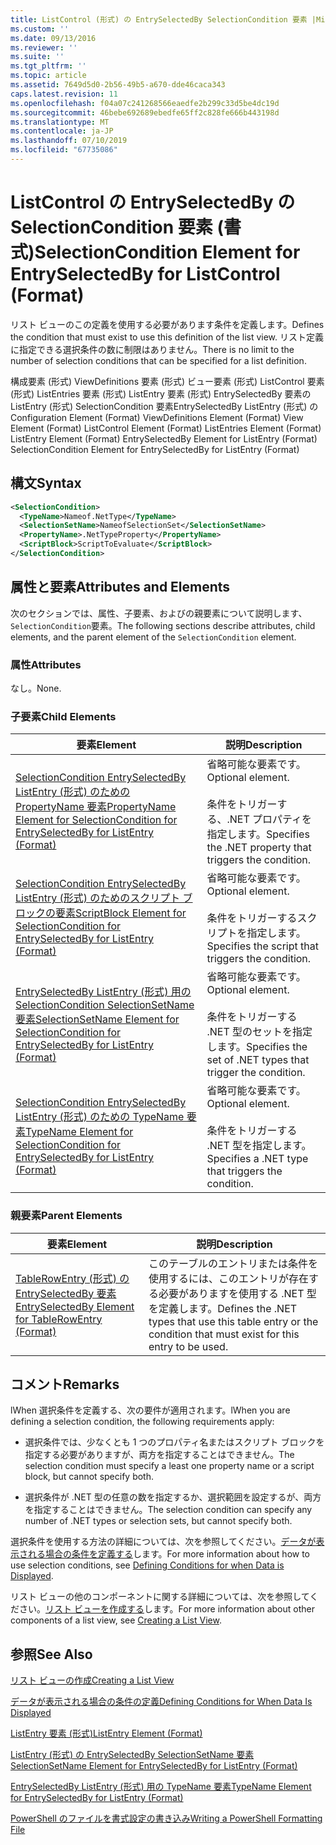 ```yaml
---
title: ListControl (形式) の EntrySelectedBy SelectionCondition 要素 |Microsoft Docs
ms.custom: ''
ms.date: 09/13/2016
ms.reviewer: ''
ms.suite: ''
ms.tgt_pltfrm: ''
ms.topic: article
ms.assetid: 7649d5d0-2b56-49b5-a670-dde46caca343
caps.latest.revision: 11
ms.openlocfilehash: f04a07c241268566eaedfe2b299c33d5be4dc19d
ms.sourcegitcommit: 46bebe692689ebedfe65ff2c828fe666b443198d
ms.translationtype: MT
ms.contentlocale: ja-JP
ms.lasthandoff: 07/10/2019
ms.locfileid: "67735086"
---
```

# <a name="selectioncondition-element-for-entryselectedby-for-listcontrol-format"></a><span data-ttu-id="ef9f4-102">ListControl の EntrySelectedBy の SelectionCondition 要素 (書式)</span><span class="sxs-lookup"><span data-stu-id="ef9f4-102">SelectionCondition Element for EntrySelectedBy for ListControl (Format)</span></span>

<span data-ttu-id="ef9f4-103">リスト ビューのこの定義を使用する必要があります条件を定義します。</span><span class="sxs-lookup"><span data-stu-id="ef9f4-103">Defines the condition that must exist to use this definition of the list view.</span></span> <span data-ttu-id="ef9f4-104">リスト定義に指定できる選択条件の数に制限はありません。</span><span class="sxs-lookup"><span data-stu-id="ef9f4-104">There is no limit to the number of selection conditions that can be specified for a list definition.</span></span>

<span data-ttu-id="ef9f4-105">構成要素 (形式) ViewDefinitions 要素 (形式) ビュー要素 (形式) ListControl 要素 (形式) ListEntries 要素 (形式) ListEntry 要素 (形式) EntrySelectedBy 要素の ListEntry (形式) SelectionCondition 要素EntrySelectedBy ListEntry (形式) の</span><span class="sxs-lookup"><span data-stu-id="ef9f4-105">Configuration Element (Format) ViewDefinitions Element (Format) View Element (Format) ListControl Element (Format) ListEntries Element (Format) ListEntry Element (Format) EntrySelectedBy Element for ListEntry (Format) SelectionCondition Element for EntrySelectedBy for ListEntry (Format)</span></span>

## <a name="syntax"></a><span data-ttu-id="ef9f4-106">構文</span><span class="sxs-lookup"><span data-stu-id="ef9f4-106">Syntax</span></span>

```xml
<SelectionCondition>
  <TypeName>Nameof.NetType</TypeName>
  <SelectionSetName>NameofSelectionSet</SelectionSetName>
  <PropertyName>.NetTypeProperty</PropertyName>
  <ScriptBlock>ScriptToEvaluate</ScriptBlock>
</SelectionCondition>
```

## <a name="attributes-and-elements"></a><span data-ttu-id="ef9f4-107">属性と要素</span><span class="sxs-lookup"><span data-stu-id="ef9f4-107">Attributes and Elements</span></span>

<span data-ttu-id="ef9f4-108">次のセクションでは、属性、子要素、およびの親要素について説明します、`SelectionCondition`要素。</span><span class="sxs-lookup"><span data-stu-id="ef9f4-108">The following sections describe attributes, child elements, and the parent element of the `SelectionCondition` element.</span></span>

### <a name="attributes"></a><span data-ttu-id="ef9f4-109">属性</span><span class="sxs-lookup"><span data-stu-id="ef9f4-109">Attributes</span></span>

<span data-ttu-id="ef9f4-110">なし。</span><span class="sxs-lookup"><span data-stu-id="ef9f4-110">None.</span></span>

### <a name="child-elements"></a><span data-ttu-id="ef9f4-111">子要素</span><span class="sxs-lookup"><span data-stu-id="ef9f4-111">Child Elements</span></span>

|<span data-ttu-id="ef9f4-112">要素</span><span class="sxs-lookup"><span data-stu-id="ef9f4-112">Element</span></span>|<span data-ttu-id="ef9f4-113">説明</span><span class="sxs-lookup"><span data-stu-id="ef9f4-113">Description</span></span>|
|-------------|-----------------|
|[<span data-ttu-id="ef9f4-114">SelectionCondition EntrySelectedBy ListEntry (形式) のための PropertyName 要素</span><span class="sxs-lookup"><span data-stu-id="ef9f4-114">PropertyName Element for SelectionCondition for EntrySelectedBy for ListEntry (Format)</span></span>](./propertyname-element-for-selectioncondition-for-entryselectedby-for-listcontrol-format.md)|<span data-ttu-id="ef9f4-115">省略可能な要素です。</span><span class="sxs-lookup"><span data-stu-id="ef9f4-115">Optional element.</span></span><br /><br /> <span data-ttu-id="ef9f4-116">条件をトリガーする、.NET プロパティを指定します。</span><span class="sxs-lookup"><span data-stu-id="ef9f4-116">Specifies the .NET property that triggers the condition.</span></span>|
|[<span data-ttu-id="ef9f4-117">SelectionCondition EntrySelectedBy ListEntry (形式) のためのスクリプト ブロックの要素</span><span class="sxs-lookup"><span data-stu-id="ef9f4-117">ScriptBlock Element for SelectionCondition for EntrySelectedBy for ListEntry (Format)</span></span>](./scriptblock-element-for-selectioncondition-for-entryselectedby-for-listcontrol-format.md)|<span data-ttu-id="ef9f4-118">省略可能な要素です。</span><span class="sxs-lookup"><span data-stu-id="ef9f4-118">Optional element.</span></span><br /><br /> <span data-ttu-id="ef9f4-119">条件をトリガーするスクリプトを指定します。</span><span class="sxs-lookup"><span data-stu-id="ef9f4-119">Specifies the script that triggers the condition.</span></span>|
|[<span data-ttu-id="ef9f4-120">EntrySelectedBy ListEntry (形式) 用の SelectionCondition SelectionSetName 要素</span><span class="sxs-lookup"><span data-stu-id="ef9f4-120">SelectionSetName Element for SelectionCondition for EntrySelectedBy for ListEntry (Format)</span></span>](./selectionsetname-element-for-selectioncondition-for-entryselectedby-for-listentry-format.md)|<span data-ttu-id="ef9f4-121">省略可能な要素です。</span><span class="sxs-lookup"><span data-stu-id="ef9f4-121">Optional element.</span></span><br /><br /> <span data-ttu-id="ef9f4-122">条件をトリガーする .NET 型のセットを指定します。</span><span class="sxs-lookup"><span data-stu-id="ef9f4-122">Specifies the set of .NET types that trigger the condition.</span></span>|
|[<span data-ttu-id="ef9f4-123">SelectionCondition EntrySelectedBy ListEntry (形式) のための TypeName 要素</span><span class="sxs-lookup"><span data-stu-id="ef9f4-123">TypeName Element for SelectionCondition for EntrySelectedBy for ListEntry (Format)</span></span>](./typename-element-for-selectioncondition-for-entryselectedby-for-listcontrol-format.md)|<span data-ttu-id="ef9f4-124">省略可能な要素です。</span><span class="sxs-lookup"><span data-stu-id="ef9f4-124">Optional element.</span></span><br /><br /> <span data-ttu-id="ef9f4-125">条件をトリガーする .NET 型を指定します。</span><span class="sxs-lookup"><span data-stu-id="ef9f4-125">Specifies a .NET type that triggers the condition.</span></span>|

### <a name="parent-elements"></a><span data-ttu-id="ef9f4-126">親要素</span><span class="sxs-lookup"><span data-stu-id="ef9f4-126">Parent Elements</span></span>

|<span data-ttu-id="ef9f4-127">要素</span><span class="sxs-lookup"><span data-stu-id="ef9f4-127">Element</span></span>|<span data-ttu-id="ef9f4-128">説明</span><span class="sxs-lookup"><span data-stu-id="ef9f4-128">Description</span></span>|
|-------------|-----------------|
|[<span data-ttu-id="ef9f4-129">TableRowEntry (形式) の EntrySelectedBy 要素</span><span class="sxs-lookup"><span data-stu-id="ef9f4-129">EntrySelectedBy Element for TableRowEntry (Format)</span></span>](./entryselectedby-element-for-tablerowentry-for-tablecontrol-format.md)|<span data-ttu-id="ef9f4-130">このテーブルのエントリまたは条件を使用するには、このエントリが存在する必要がありますを使用する .NET 型を定義します。</span><span class="sxs-lookup"><span data-stu-id="ef9f4-130">Defines the .NET types that use this table entry or the condition that must exist for this entry to be used.</span></span>|

## <a name="remarks"></a><span data-ttu-id="ef9f4-131">コメント</span><span class="sxs-lookup"><span data-stu-id="ef9f4-131">Remarks</span></span>

<span data-ttu-id="ef9f4-132">lWhen 選択条件を定義する、次の要件が適用されます。</span><span class="sxs-lookup"><span data-stu-id="ef9f4-132">lWhen you are defining a selection condition, the following requirements apply:</span></span>

- <span data-ttu-id="ef9f4-133">選択条件では、少なくとも 1 つのプロパティ名またはスクリプト ブロックを指定する必要がありますが、両方を指定することはできません。</span><span class="sxs-lookup"><span data-stu-id="ef9f4-133">The selection condition must specify a least one property name or a script block, but cannot specify both.</span></span>

- <span data-ttu-id="ef9f4-134">選択条件が .NET 型の任意の数を指定するか、選択範囲を設定するが、両方を指定することはできません。</span><span class="sxs-lookup"><span data-stu-id="ef9f4-134">The selection condition can specify any number of .NET types or selection sets, but cannot specify both.</span></span>

<span data-ttu-id="ef9f4-135">選択条件を使用する方法の詳細については、次を参照してください。[データが表示される場合の条件を定義する](./defining-conditions-for-displaying-data.md)します。</span><span class="sxs-lookup"><span data-stu-id="ef9f4-135">For more information about how to use selection conditions, see [Defining Conditions for when Data is Displayed](./defining-conditions-for-displaying-data.md).</span></span>

<span data-ttu-id="ef9f4-136">リスト ビューの他のコンポーネントに関する詳細については、次を参照してください。[リスト ビューを作成する](./creating-a-list-view.md)します。</span><span class="sxs-lookup"><span data-stu-id="ef9f4-136">For more information about other components of a list view, see [Creating a List View](./creating-a-list-view.md).</span></span>

## <a name="see-also"></a><span data-ttu-id="ef9f4-137">参照</span><span class="sxs-lookup"><span data-stu-id="ef9f4-137">See Also</span></span>

[<span data-ttu-id="ef9f4-138">リスト ビューの作成</span><span class="sxs-lookup"><span data-stu-id="ef9f4-138">Creating a List View</span></span>](./creating-a-list-view.md)

[<span data-ttu-id="ef9f4-139">データが表示される場合の条件の定義</span><span class="sxs-lookup"><span data-stu-id="ef9f4-139">Defining Conditions for When Data Is Displayed</span></span>](./defining-conditions-for-displaying-data.md)

[<span data-ttu-id="ef9f4-140">ListEntry 要素 (形式)</span><span class="sxs-lookup"><span data-stu-id="ef9f4-140">ListEntry Element (Format)</span></span>](./listentry-element-for-listcontrol-format.md)

[<span data-ttu-id="ef9f4-141">ListEntry (形式) の EntrySelectedBy SelectionSetName 要素</span><span class="sxs-lookup"><span data-stu-id="ef9f4-141">SelectionSetName Element for EntrySelectedBy for ListEntry (Format)</span></span>](./selectionsetname-element-for-entryselectedby-for-listcontrol-format.md)

[<span data-ttu-id="ef9f4-142">EntrySelectedBy ListEntry (形式) 用の TypeName 要素</span><span class="sxs-lookup"><span data-stu-id="ef9f4-142">TypeName Element for EntrySelectedBy for ListEntry (Format)</span></span>](/powershell/developer/format/typename-element-for-entryselectedby-for-listcontrol-format)

[<span data-ttu-id="ef9f4-143">PowerShell のファイルを書式設定の書き込み</span><span class="sxs-lookup"><span data-stu-id="ef9f4-143">Writing a PowerShell Formatting File</span></span>](./writing-a-powershell-formatting-file.md)
